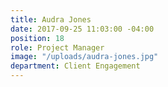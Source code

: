 ```yaml
---
title: Audra Jones
date: 2017-09-25 11:03:00 -04:00
position: 18
role: Project Manager
image: "/uploads/audra-jones.jpg"
department: Client Engagement
---
```

